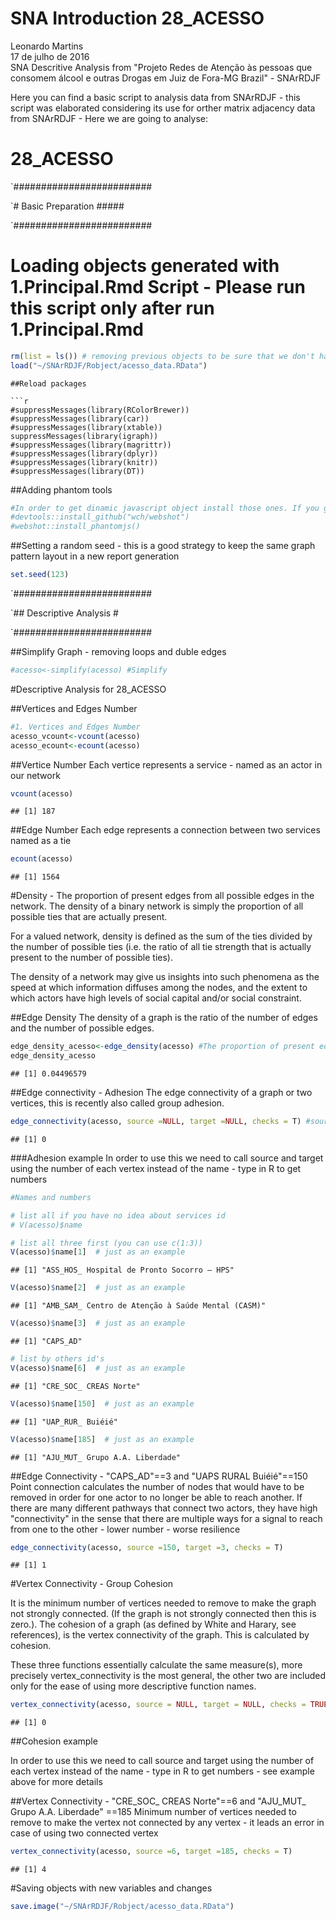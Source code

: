 # SNA Introduction 28_ACESSO
Leonardo Martins  
17 de julho de 2016  
SNA Descritive Analysis from "Projeto Redes de Atenção às pessoas que consomem álcool e outras Drogas em Juiz de Fora-MG   Brazil"  - SNArRDJF

Here you can find a basic script to analysis data from SNArRDJF - this script was elaborated considering its use for orther matrix adjacency data from SNArRDJF - Here we are going to analyse:

# 28_ACESSO

`#########################

`# Basic Preparation #####

`#########################

# Loading objects generated with 1.Principal.Rmd Script - Please run this script only after run 1.Principal.Rmd

```r
rm(list = ls()) # removing previous objects to be sure that we don't have objects conflicts name
load("~/SNArRDJF/Robject/acesso_data.RData")
```

```
##Reload packages

```r
#suppressMessages(library(RColorBrewer))
#suppressMessages(library(car))
#suppressMessages(library(xtable))
suppressMessages(library(igraph))
#suppressMessages(library(magrittr))
#suppressMessages(library(dplyr))
#suppressMessages(library(knitr))
#suppressMessages(library(DT))
```
##Adding phantom tools

```r
#In order to get dinamic javascript object install those ones. If you get problems installing go to Stackoverflow.com and type your error to discover what to do. In some cases the libraries need to be intalled in outside R libs.
#devtools::install_github("wch/webshot")
#webshot::install_phantomjs()
```
##Setting a random seed - this is a good strategy to keep the same graph pattern layout in a new report generation

```r
set.seed(123)
```

`#########################

`## Descriptive Analysis #

`#########################

##Simplify Graph - removing loops and duble edges 

```r
#acesso<-simplify(acesso) #Simplify
```
#Descriptive Analysis for 28_ACESSO

##Vertices and Edges Number

```r
#1. Vertices and Edges Number
acesso_vcount<-vcount(acesso)
acesso_ecount<-ecount(acesso)
```
##Vertice Number
Each vertice represents a service - named as an actor in our network

```r
vcount(acesso)
```

```
## [1] 187
```
##Edge Number
Each edge represents a connection between two services named as a tie

```r
ecount(acesso)
```

```
## [1] 1564
```

#Density - The proportion of present edges from all possible edges in the network.
The density of a binary network is simply the proportion of all possible ties that are actually present.

For a valued network, density is defined as the sum of the ties divided by the number of possible ties (i.e. the ratio of all tie strength that is actually present to the number of possible ties).  

The density of a network may give us insights into such phenomena as the speed at which information diffuses among the nodes, and the extent to which actors have high levels of social capital and/or social constraint.


##Edge Density
The density of a graph is the ratio of the number of edges and the number of possible edges.

```r
edge_density_acesso<-edge_density(acesso) #The proportion of present edges from all possible edges in the network.
edge_density_acesso
```

```
## [1] 0.04496579
```
##Edge connectivity - Adhesion
The edge connectivity of a graph or two vertices, this is recently also called group adhesion.

```r
edge_connectivity(acesso, source =NULL, target =NULL, checks = T) #source and target can be replaced - their are here just as default
```

```
## [1] 0
```
###Adhesion example
In order to use this we need to call source and target using the number of each vertex instead of the name - type in R to get numbers


```r
#Names and numbers

# list all if you have no idea about services id
# V(acesso)$name 

# list all three first (you can use c(1:3))
V(acesso)$name[1]  # just as an example
```

```
## [1] "ASS_HOS_ Hospital de Pronto Socorro – HPS"
```

```r
V(acesso)$name[2]  # just as an example
```

```
## [1] "AMB_SAM_ Centro de Atenção à Saúde Mental (CASM)"
```

```r
V(acesso)$name[3]  # just as an example
```

```
## [1] "CAPS_AD"
```

```r
# list by others id's
V(acesso)$name[6]  # just as an example
```

```
## [1] "CRE_SOC_ CREAS Norte"
```

```r
V(acesso)$name[150]  # just as an example
```

```
## [1] "UAP_RUR_ Buiéié"
```

```r
V(acesso)$name[185]  # just as an example
```

```
## [1] "AJU_MUT_ Grupo A.A. Liberdade"
```
##Edge Connectivity - "CAPS_AD"==3 and "UAPS RURAL Buiéié"==150
Point connection calculates the number of nodes that would have to be removed in order for one actor to no longer be able to reach another.  If there are many different pathways that connect two actors, they have high "connectivity" in the sense that there are multiple ways for a signal to reach from one to the other - lower number - worse resilience 


```r
edge_connectivity(acesso, source =150, target =3, checks = T) 
```

```
## [1] 1
```

#Vertex Connectivity - Group Cohesion

It is the minimum number of vertices needed to remove to make the graph not strongly connected. (If the graph is not strongly connected then this is zero.). The cohesion of a graph (as defined by White and Harary, see references), is the vertex connectivity of the graph. This is calculated by cohesion.

These three functions essentially calculate the same measure(s), more precisely vertex_connectivity is the most general, the other two are included only for the ease of using more descriptive function names.


```r
vertex_connectivity(acesso, source = NULL, target = NULL, checks = TRUE)
```

```
## [1] 0
```

##Cohesion example

In order to use this we need to call source and target using the number of each vertex instead of the name - type in R to get numbers - see example above for more details 

##Vertex Connectivity - "CRE_SOC_ CREAS Norte"==6 and "AJU_MUT_ Grupo A.A. Liberdade" ==185
Minimum number of vertices needed to remove to make the vertex not connected by any vertex - it leads an error in case of using two connected vertex 

```r
vertex_connectivity(acesso, source =6, target =185, checks = T) 
```

```
## [1] 4
```

#Saving objects with new variables and changes

```r
save.image("~/SNArRDJF/Robject/acesso_data.RData") 
```
